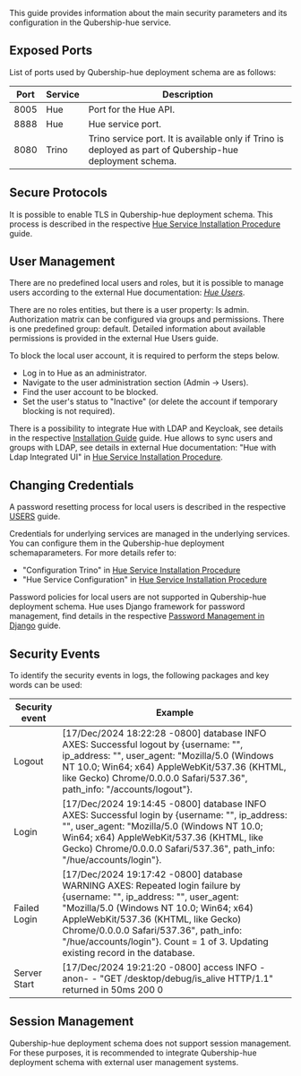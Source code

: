This guide provides information about the main security parameters and its configuration in the Qubership-hue service.

## Exposed Ports

List of ports used by Qubership-hue deployment schema are as follows: 

| Port | Service | Description                                                                            |
|------|---------|----------------------------------------------------------------------------------------|
| 8005 | Hue     | Port for the Hue API.                                                                  |
| 8888 | Hue     | Hue service port.                                                                      |
| 8080 | Trino   | Trino service port. It is available only if Trino is deployed as part of Qubership-hue deployment schema. |

## Secure Protocols

It is possible to enable TLS in Qubership-hue deployment schema. This process is described in the respective [Hue Service Installation Procedure](/docs/public/installation.md#enable-httpstls) guide.

## User Management

There are no predefined local users and roles, but it is possible to manage users according to the external Hue documentation: _[Hue Users](https://docs.gethue.com/administrator/administration/user-management/#users)_.

There are no roles entities, but there is a user property: Is admin. Authorization matrix can be configured via groups and permissions. There is one predefined group: default.
Detailed information about available permissions is provided in the external Hue Users guide.

To block the local user account, it is required to perform the steps below.
* Log in to Hue as an administrator.
* Navigate to the user administration section (Admin -> Users).
* Find the user account to be blocked.
* Set the user's status to "Inactive" (or delete the account if temporary blocking is not required).

There is a possibility to integrate Hue with LDAP and Keycloak, see details in the respective [Installation Guide](/docs/public/installation.md#hue-with-ldap-integrated-ui) guide.
Hue allows to sync users and groups with LDAP, see details in external Hue documentation: "Hue with Ldap Integrated UI" in [Hue Service Installation Procedure](https://docs.gethue.com/administrator/administration/user-management/#syncing-users-and-groups).

## Changing Credentials

A password resetting process for local users is described in the respective [USERS](https://docs.gethue.com/administrator/administration/user-management/#reset-a-password) guide.

Credentials for underlying services are managed in the underlying services. You can configure them in the Qubership-hue deployment schemaparameters. For more details refer to:
* "Configuration Trino" in [Hue Service Installation Procedure](https://github.com/Netcracker/qubership-hue/blob/main/docs/public/installation.md#configuration-trino)
* "Hue Service Configuration" in [Hue Service Installation Procedure](/docs/public/configuration-guide.md)

Password policies for local users are not supported in Qubership-hue deployment schema. Hue uses Django framework for password management, find details in the respective [Password Management in Django](https://docs.djangoproject.com/en/5.1/topics/auth/passwords/) guide.

## Security Events

To identify the security events in logs, the following packages and key words can be used:

| Security event | Example |
|----------------|-----------|
| Logout | [17/Dec/2024 18:22:28 -0800] database     INFO     AXES: Successful logout by {username: "<user name>", ip_address: "<ip address>", user_agent: "Mozilla/5.0 (Windows NT 10.0; Win64; x64) AppleWebKit/537.36 (KHTML, like Gecko) Chrome/0.0.0.0 Safari/537.36", path_info: "/accounts/logout"}. |
| Login | [17/Dec/2024 19:14:45 -0800] database     INFO     AXES: Successful login by {username: "<user name>", ip_address: "<ip address>", user_agent: "Mozilla/5.0 (Windows NT 10.0; Win64; x64) AppleWebKit/537.36 (KHTML, like Gecko) Chrome/0.0.0.0 Safari/537.36", path_info: "/hue/accounts/login"}. |
| Failed Login | [17/Dec/2024 19:17:42 -0800] database     WARNING  AXES: Repeated login failure by {username: "<user name>", ip_address: "<ip address>", user_agent: "Mozilla/5.0 (Windows NT 10.0; Win64; x64) AppleWebKit/537.36 (KHTML, like Gecko) Chrome/0.0.0.0 Safari/537.36", path_info: "/hue/accounts/login"}. Count = 1 of 3. Updating existing record in the database. |
| Server Start | [17/Dec/2024 19:21:20 -0800] access       INFO     <ip address> -anon- - "GET /desktop/debug/is_alive HTTP/1.1" returned in 50ms 200 0 |

## Session Management

Qubership-hue deployment schema does not support session management. For these purposes, it is recommended to integrate Qubership-hue deployment schema with external user management systems.
